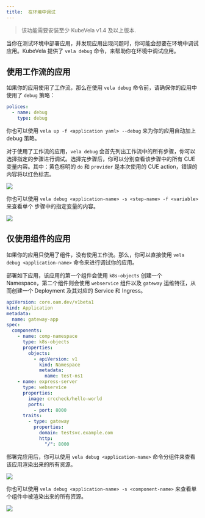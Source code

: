 ```yaml
---
title:  在环境中调试
---
```


> 该功能需要安装至少 KubeVela v1.4 及以上版本.

当你在测试环境中部署应用，并发现应用出现问题时，你可能会想要在环境中调试应用。KubeVela 提供了 `vela debug` 命令，来帮助你在环境中调试应用。

## 使用工作流的应用

如果你的应用使用了工作流，那么在使用 `vela debug` 命令前，请确保你的应用中使用了 `debug` 策略：

```yaml
polices:
  - name: debug
    type: debug
```

你也可以使用 `vela up -f <application yaml> --debug` 来为你的应用自动加上 debug 策略。

对于使用了工作流的应用，`vela debug` 会首先列出工作流中的所有步骤，你可以选择指定的步骤进行调试。选择完步骤后，你可以分别查看该步骤中的所有 CUE 变量内容。其中：黄色标明的 `do` 和 `provider` 是本次使用的 CUE action，错误的内容将以红色标志。

![](https://static.kubevela.net/images/1.4/debug-workflow.gif)

你也可以使用 `vela debug <application-name> -s <step-name> -f <variable>` 来查看单个 步骤中的指定变量的内容。

![](https://static.kubevela.net/images/1.4/debug-workflow-focus.gif)

## 仅使用组件的应用

如果你的应用只使用了组件，没有使用工作流。那么，你可以直接使用 `vela debug <application-name>` 命令来进行调试你的应用。

部署如下应用，该应用的第一个组件会使用 `k8s-objects` 创建一个 Namespace，第二个组件则会使用 `webservice` 组件以及 `gateway` 运维特征，从而创建一个 Deployment 及其对应的 Service 和 Ingress。

```yaml
apiVersion: core.oam.dev/v1beta1
kind: Application
metadata:
  name: gateway-app
spec:
  components:
    - name: comp-namespace
      type: k8s-objects
      properties:
        objects:
          - apiVersion: v1
            kind: Namespace
            metadata:
              name: test-ns1
    - name: express-server
      type: webservice
      properties:
        image: crccheck/hello-world
        ports:
          - port: 8000
      traits:
        - type: gateway
          properties:
            domain: testsvc.example.com
            http:
              "/": 8000
```

部署完应用后，你可以使用 `vela debug <application-name>` 命令分组件来查看该应用渲染出来的所有资源。

![](https://static.kubevela.net/images/1.4/debug-application.gif)

你也可以使用 `vela debug <application-name> -s <component-name>` 来查看单个组件中被渲染出来的所有资源。

![](https://static.kubevela.net/images/1.4/debug-application-comp.gif)
